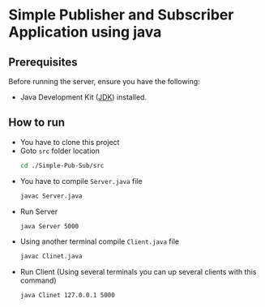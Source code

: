 # Simple Publisher and Subscriber Application using java

## Prerequisites

Before running the server, ensure you have the following:

- Java Development Kit ([JDK](https://www.oracle.com/java/technologies/downloads/)) installed.

## How to run
- You have to clone this project
- Goto `src` folder location
  ```bash
  cd ./Simple-Pub-Sub/src
  ```
- You have to compile `Server.java` file
  ```bash
  javac Server.java
  ```
- Run Server
  ```bash
  java Server 5000
  ```
- Using another terminal compile `Client.java` file
  ```bash
  javac Clinet.java
  ```
- Run Client (Using several terminals you can up several clients with this command)
  ```bash
  java Clinet 127.0.0.1 5000
  ```
